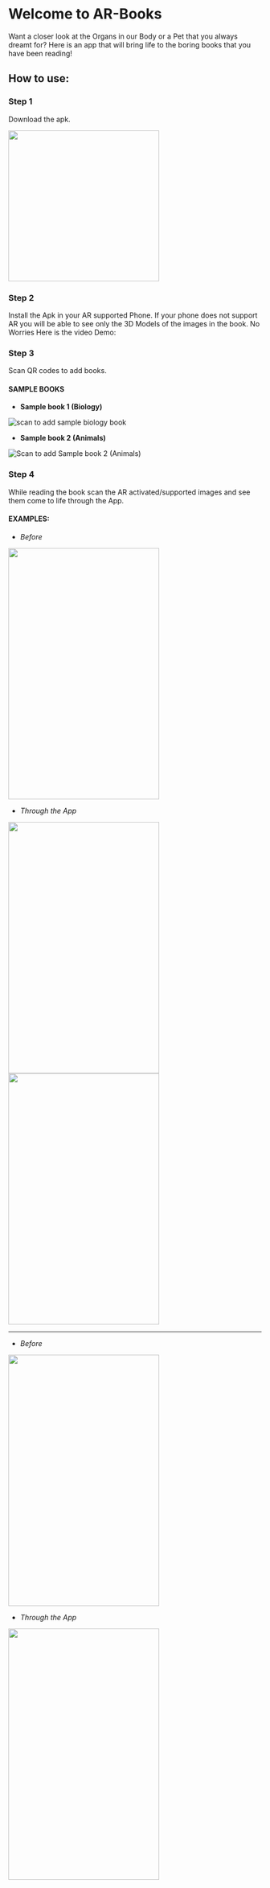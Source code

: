 # Welcome to AR-Books
Want a closer look at the Organs in our Body or a Pet that you always dreamt for? Here is an app that will bring life to the boring books that you have been reading!

## How to use:

### Step 1

Download the apk.

[<img src="https://www.batball11.com/images/android_btn.png" data-canonical-src="https://www.batball11.com/images/android_btn.png" width="300" />](https://github.com/BlueBreakingBugs/book-visualizer/releases/latest/download/ar-book.apk)

### Step 2

Install the Apk in your AR supported Phone. If your phone does not support AR you will be able to see only the 3D Models of the images in the book.
No Worries Here is the video Demo:

### Step 3

Scan QR codes to add books.

#### SAMPLE BOOKS

- **Sample book 1 (Biology)**

![scan to add sample biology book](https://github.com/BlueBreakingBugs/book-visualizer/raw/master/readme-assets/biology.jpeg)

- **Sample book 2 (Animals)**

![Scan to add Sample book 2 (Animals)](https://github.com/BlueBreakingBugs/book-visualizer/raw/master/readme-assets/animal.jpeg)


### Step 4

While reading the book scan the AR activated/supported images and see them come to life through the App.

#### EXAMPLES:

- *Before*

<img src="https://github.com/BlueBreakingBugs/book-visualizer/blob/master/readme-assets/Heart_Book_view.jpeg" width="300" height="500">

- *Through the App*

<img src="https://github.com/BlueBreakingBugs/book-visualizer/blob/master/readme-assets/Heart_AR_view1.jpeg" width="300" height="500">  <img src="https://github.com/BlueBreakingBugs/book-visualizer/blob/master/readme-assets/Heart_AR_View2.jpeg" width="300" height="500">

---

- *Before*

<img src="https://github.com/BlueBreakingBugs/book-visualizer/blob/master/readme-assets/Dinosaur_book_view.jpeg" width="300" height="500">

- *Through the App*

<img src="https://github.com/BlueBreakingBugs/book-visualizer/blob/master/readme-assets/Dinosaur_AR_view.jpeg" width="300" height="500">  
